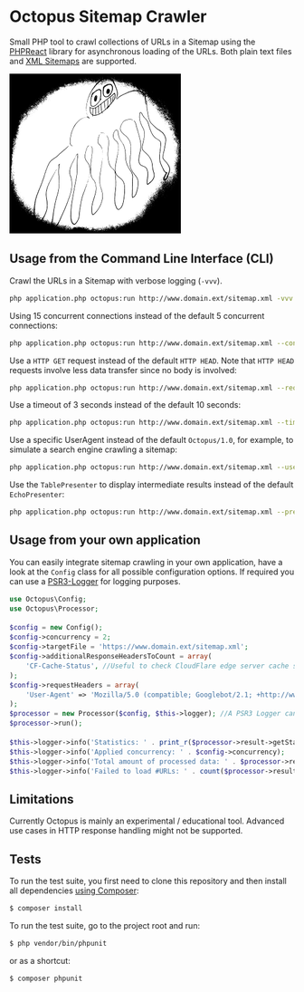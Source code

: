 # Octopus Sitemap Crawler
Small PHP tool to crawl collections of URLs in a Sitemap using the [PHPReact](https://github.com/reactphp/react) library for asynchronous loading of the URLs. Both plain text files and [XML Sitemaps](https://www.sitemaps.org/protocol.html) are supported.

![Logo](logo-medium.png)

## Usage from the Command Line Interface (CLI)

Crawl the URLs in a Sitemap with verbose logging (`-vvv`).

```bash
php application.php octopus:run http://www.domain.ext/sitemap.xml -vvv
```

Using 15 concurrent connections instead of the default 5 concurrent connections:

```bash
php application.php octopus:run http://www.domain.ext/sitemap.xml --concurrency 15 -vvv
```

Use a `HTTP GET` request instead of the default `HTTP HEAD`. Note that `HTTP HEAD` requests involve less data transfer since no body is involved:

```bash
php application.php octopus:run http://www.domain.ext/sitemap.xml --requestType GET -vvv
```

Use a timeout of 3 seconds instead of the default 10 seconds:

```bash
php application.php octopus:run http://www.domain.ext/sitemap.xml --timeout 3 -vvv
```

Use a specific UserAgent instead of the default `Octopus/1.0`, for example, to simulate a search engine crawling a sitemap:

```bash
php application.php octopus:run http://www.domain.ext/sitemap.xml --userAgent 'Mozilla/5.0 (compatible; Googlebot/2.1; +http://www.google.com/bot.html)' -vvv
```

Use the `TablePresenter` to display intermediate results instead of the default `EchoPresenter`:

```bash
php application.php octopus:run http://www.domain.ext/sitemap.xml --presenter Octopus\\Presenter\\TablePresenter -vvv
```

## Usage from your own application
You can easily integrate sitemap crawling in your own application, have a look at the `Config` class for all possible configuration options. If required you can use a [PSR3-Logger](https://www.php-fig.org/psr/psr-3/) for logging purposes.

```php
use Octopus\Config;
use Octopus\Processor;

$config = new Config();
$config->concurrency = 2;
$config->targetFile = 'https://www.domain.ext/sitemap.xml';
$config->additionalResponseHeadersToCount = array(
    'CF-Cache-Status', //Useful to check CloudFlare edge server cache status
);
$config->requestHeaders = array(
    'User-Agent' => 'Mozilla/5.0 (compatible; Googlebot/2.1; +http://www.google.com/bot.html)', //Simulate Google's webcrawler
);
$processor = new Processor($config, $this->logger); //A PSR3 Logger can be injected if required
$processor->run();

$this->logger->info('Statistics: ' . print_r($processor->result->getStatusCodes(), true));
$this->logger->info('Applied concurrency: ' . $config->concurrency);
$this->logger->info('Total amount of processed data: ' . $processor->result->getTotalData());
$this->logger->info('Failed to load #URLs: ' . count($processor->result->getBrokenUrls()));
```

## Limitations
Currently Octopus is mainly an experimental / educational tool. Advanced use cases in HTTP response handling might not be supported.

## Tests

To run the test suite, you first need to clone this repository and then install all dependencies [using Composer](https://getcomposer.org):

```bash
$ composer install
```

To run the test suite, go to the project root and run:

```bash
$ php vendor/bin/phpunit
```

or as a shortcut:

```bash
$ composer phpunit
```